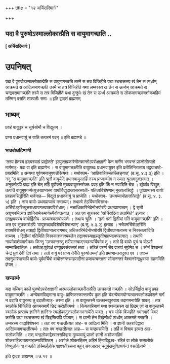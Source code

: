 +++
title = "१२ अर्चिरादिमार्गः"

+++


## यदा वै पुरुषोऽस्माल्लोकात्प्रैति स वायुमागच्छति ..

**\[ अर्चिरादिमार्गः \]**

# **उपनिषत्**

यदा वै पुरुषोऽस्माल्लोकात्प्रैति स वायुमागच्छति तस्मै स तत्र विजिहीते यथा रथचक्रस्य खं तेन स ऊर्ध्वम् आक्रमते स आदित्यमागच्छति तस्मै स तत्र विजिहीते यथा लम्बरस्य खं तेन स ऊर्ध्वम् आक्रमते स चन्द्रमसमागच्छति तस्मै स तत्र विजिहीते यथा दुन्दुभेः खं तेन स ऊर्ध्व आक्रमते स लोकमागच्छत्यशोकमहिमं तस्मिन् वसति शाश्वतीः समाः ॥ इति द्वादशं ब्राह्मणम्

## **भाष्यम्**

प्रवहं वायुपुत्रं च सूर्यसोमौ च विद्युतम् ।

प्राप्य प्रधानवायुं च याति तत्परमं पदम् ॥ इति ब्रह्माण्डे ॥

### **भावबोधटिप्पणी**

‘तस्य हैतस्य हृदयस्याग्रं प्रद्योतते' इत्युक्तप्रकारेणोत्क्रान्तोऽपरोक्षज्ञानी केन मार्गेण भगवन्तं प्राप्नोतीत्यतो मार्गमाह- यदा वा इति ब्राह्मणेन । स वायुमागच्छतीति वायुशब्दः प्रधानवायुपर इति प्रतीतिनिरासाय तद्व्याचष्टे- प्रबहमिति ॥ अन्यथा पूर्वगमनानुपपत्तेरित्यर्थः । यथोक्तम्- ‘आतिवाहिकस्तल्लिङ्गात्’ (ब्र.सू. ४.३.३) इति । ननु 'स वायुमागच्छति' इति श्रुतौ वायुर्यदि प्रधानवायुस्तर्हि तस्य प्राप्यत्वमेव न स्यात् श्रुतावनुक्तत्वात् । अनुक्तोऽपि ग्राह्य इति चेत् तर्हि पूर्वोक्तो मुख्यवायुरुत्तरोक्तः प्रवह इति किं न स्यादिति चेन्न । द्यौर्वाव विद्युत् तत्पतिं वायुमुपगम्येत्युत्तरप्राप्यस्य वायोर्विद्युदाख्यसरस्वती- पतित्वविशेषणान् मुख्यत्वसिद्धेः । पूर्वप्राप्यस्य वायोः प्रवहत्वसिद्धेरिति भावेनाह— विद्युतं प्रधानवायुं च प्राप्येति । यथोक्तम्- ‘उभयव्यामोहात्तत्सिद्धेः' (ब्र.सू. ४. ३. ५) इति । नात्र वायोः प्रथमप्राप्यत्वं मन्तव्यम्। तथात्वे तेऽर्चिषमभिसम्भ- अर्चिषोऽहरित्युत्तराध्यायगतवाक्यविरोधात् । नचाधिकारिभेदेनोभयोरपि प्रथमप्राप्यत्वम् । द्वे सृती अशृणवमित्यत्र ज्ञानिनामेकमार्गस्यैवोक्तत्वात् । अत एव सूत्रकारः 'अर्चिरादिना तत्प्रथितेः' इत्याह । एतद्वाक्यस्य वायोर्द्वितीय- प्राप्यत्वपरत्वोपपत्तेः । तथाच श्रुतिः । 'इतो गतो द्वितीयां गतिं वायुमागच्छति' इति । अत एव सूत्रकारोऽपि ‘वायुशब्दादविशेषविशेषाभ्याम्' (ब्र.सू. ४.३.२) इत्याह । नचैवमर्चिषोऽहरिति वाक्यविरोधस् तत्राह्नो द्वितीयप्राप्यत्वावगमाद् अधिकारिभेदेनोभयोरपि द्वितीयप्राप्यत्वस्य च निरस्तत्वादिति वाच्यम् । द्वितीयां गतिमिति निरवकाशवाक्यबलेन तद्वाक्यस्याह्नस्तृतीयप्राप्यत्वपरत्वात् । तथापि नायमेवाशेषमार्गक्रमः किन्तु 'उत्क्रान्तस्तु शरीरात्स्वाद्गच्छत्यर्चिषमेव तु । ततो हि वायोः पुत्रं च योऽसौ नाम्नातिवाहिकः । ततोऽहःपूर्वपक्षं वाप्युदक्संवत्सरं तथा । तटितं वरुणं चैव प्रजापं सूर्यमेव च । सोमं वैश्वानरं चेन्द्रं ध्रुवं देवीं दिवं तथा । ततो वायुं परं प्राप्य तेनैति पुरुषोत्तमम्' इति प्रमाणान्तरादुक्त एव । एवञ्च तदनुसारेणात्रापि वायोः पूर्वमर्चिषो वायोरनन्तरमहरादीनां प्रजापत्यन्तानां सोमानन्तरं वैश्वानरेन्द्रध्रुवाणां ग्रहणमिति ज्ञेयम् ॥

### **खण्डार्थः**

यदा यस्मिन् काले पुरुषोऽपरोक्षज्ञानी अस्माल्लोकाच्छारीरात्प्रैति उत्क्रान्तो गच्छति । सोऽर्चिर्द्वारा वायुं प्रवहं वायुमागच्छति । अन्येषामविद्यमाना वायु- प्राप्तिरुत्क्रान्तस्यैव कुत इति चेदन्येषामयोग्यत्वात्स्वलोकप्रवेशने मार्गं न ददाति वायुरस्य तु ददातीत्याह- तस्मा इति । स वायुस्तस्मै उत्क्रान्तपुरुषाय तदागमनायेति यावत् । तत्र स्वलोके विजिहीते आगमनमार्गे छिद्रं करोतीत्यर्थः । कियत्परिमाणं यथा रथचक्रस्य खं छिद्रम् एवं स वायुस्तस्मै स्वलोकं प्राप्ताय ज्ञानिने ज्ञानिनः स्वलोकादुत्तरलोकगमनायेति यावत् । यत्र लोके विजहीते गमनमार्गे विवरं करोति यथा रथचक्रस्य खं छिद्रमित्यपि योज्यम् । स ज्ञानी तेन छिद्रेणोर्ध्व ऊर्ध्वम् आक्रमते गच्छति । लम्बरस्य वाद्यविशेषस्य । ततः क्व गच्छतीत्यत आह- स आदित्य मिति । स ज्ञानी अहरादिद्वारा आदित्यमागच्छतीत्यर्थः । ततः क्व गच्छतीत्यत आह— स चन्द्रमसमिति । तर्हि व विश्राम इत्यत आह- सलोकमिति ॥ सश् चन्द्रलोकाद्वैश्वानरादिद्वारा मुख्यवायुं प्राप्तो ज्ञानी अशोकमहिमं शोकराहित्याख्यमाहात्म्यविशिष्टम् । अशोकं शोकरहितम् अहिमं हिमादिदुःख- रहितं वा लोकं सत्यलोकं विष्णुलोकं वा गच्छति तस्मिल्ँलोके शाश्वतीस्समा बहून् संवत्सरान् चतुर्मुखमुक्तिपर्यन्तं वसतीत्यर्थः ॥

इति द्वादशं ब्राह्मणम् ॥ ७.१२ ॥

